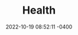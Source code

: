 ---
layout: garden_root
title:  "Health"
date:   2022-10-19 08:52:11 -0400
category: Health
tags:
  - health
status: Fledgling
type: root
published: true
permalink: /garden/health
---